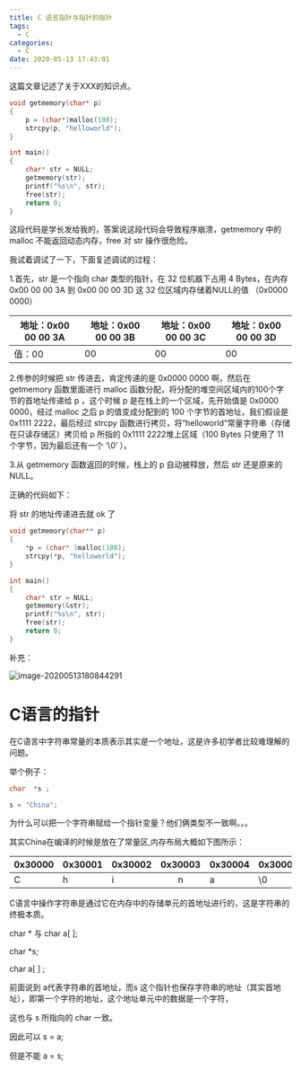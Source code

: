 ```yaml
---
title: C 语言指针与指针的指针
tags:
  - C
categories:
  - C
date: 2020-05-13 17:43:01
---
```


这篇文章记述了关于XXX的知识点。

<!--more-->

```c
void getmemory(char* p)
{
	p = (char*)malloc(100);
	strcpy(p, "helloworld");
}

int main()
{
	char* str = NULL;
	getmemory(str);
	printf("%s\n", str);
	free(str);
	return 0;
}
```

这段代码是学长发给我的，答案说这段代码会导致程序崩溃，getmemory 中的 malloc 不能返回动态内存，free 对 str 操作很危险。

我试着调试了一下，下面复述调试的过程：

1.首先，str 是一个指向 char 类型的指针，在 32 位机器下占用 4 Bytes，在内存 0x00 00 00 3A 到 0x00 00 00 3D 这 32 位区域内存储着NULL的值 （0x0000 0000）

| 地址：0x00 00 00 3A | 地址：0x00 00 00 3B | 地址：0x00 00 00 3C | 地址：0x00 00 00 3D |
| ------------------- | ------------------- | ------------------- | ------------------- |
| 值：00              | 00                  | 00                  | 00                  |

2.传参的时候把 str 传进去，肯定传递的是 0x0000 0000 啊，然后在 getmemory 函数里面进行 malloc 函数分配，将分配的堆空间区域内的100个字节的首地址传递给 p ，这个时候 p 是在栈上的一个区域，先开始值是 0x0000 0000，经过 malloc 之后 p 的值变成分配到的 100 个字节的首地址，我们假设是 0x1111 2222，最后经过 strcpy 函数进行拷贝，将“helloworld”常量字符串（存储在只读存储区）拷贝给 p 所指的 0x1111 2222堆上区域（100 Bytes 只使用了 11 个字节，因为最后还有一个 ‘\0’ ）。

3.从 getmemory 函数返回的时候，栈上的 p 自动被释放，然后 str 还是原来的 NULL。



正确的代码如下：

将 str 的地址传递进去就 ok 了

```c
void getmemory(char** p)
{
	*p = (char* )malloc(100);
	strcpy(*p, "helloworld");
}

int main()
{
	char* str = NULL;
	getmemory(&str);
	printf("%s\n", str);
	free(str);
	return 0;
}
```



补充：

![image-20200513180844291](https://i.loli.net/2020/05/13/xDd1ayEe7HMuVYl.png)

# C语言的指针

在C语言中字符串常量的本质表示其实是一个地址，这是许多初学者比较难理解的问题。

举个例子：

```c
char  *s ;

s = "China";
```



为什么可以把一个字符串赋给一个指针变量？他们俩类型不一致啊。。。

其实China在编译的时候是放在了常量区,内存布局大概如下图所示：

| 0x30000 | 0x30001 | 0x30002 | 0x30003 | 0x30004 | 0x30005 |
| ------- | ------- | ------- | :-----: | ------- | ------- |
| C       | h       | i       |    n    | a       | \0      |



 C语言中操作字符串是通过它在内存中的存储单元的首地址进行的，这是字符串的终极本质。

char *  与 char  a[ ];

 char  *s;

 char  a[ ] ;

   前面说到 a代表字符串的首地址，而s 这个指针也保存字符串的地址（其实首地址），即第一个字符的地址，这个地址单元中的数据是一个字符，

   这也与 s 所指向的 char 一致。

  因此可以 s = a;

   但是不能 a = s;